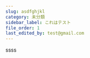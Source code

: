 ```yaml
---
slug: asdfghjkl
category: 未分類
sidebar_label: これはテスト
file_order: 1
last_edited_by: test@gmail.com
---
```

ssss